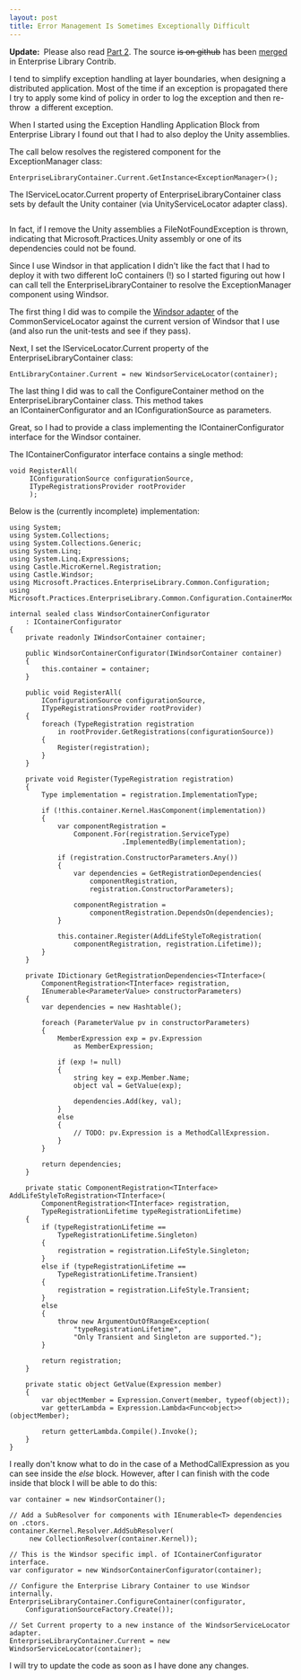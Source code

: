 ```yaml
---
layout: post
title: Error Management Is Sometimes Exceptionally Difficult
---
```


<p><strong>Update:&nbsp;</strong>&nbsp;Please also read <a title="Enterprise Library IContainerConfigurator implementation for Windsor" href="http://www.nikosbaxevanis.com/bonus-bits/2011/05/enterpriselibrary-and-windsorcontainerconfigurator.html" target="_blank">Part 2</a>. The source <del>is on github</del> has been <a href="http://entlibcontrib.codeplex.com/SourceControl/changeset/63545">merged</a> in Enterprise Library Contrib.</p>
<p>I tend to simplify exception handling at layer boundaries, when&nbsp;designing a distributed application. Most of the time if an exception is propagated there I try to apply some kind of policy in order to log the exception and then re-throw&nbsp;&nbsp;a different exception.</p>
<p>When I started using the<span>&nbsp;Exception Handling Application Block from Enterprise Library I found out that I had to also deploy the Unity assemblies. </span></p>
<p><span>The call below resolves the registered component for the ExceptionManager class:</span></p>

```
EnterpriseLibraryContainer.Current.GetInstance<ExceptionManager>();
```

<p>The IServiceLocator.Current property of EnterpriseLibraryContainer class sets by default the Unity container (via UnityServiceLocator adapter class).</p>
<p><img src="http://farm9.staticflickr.com/8508/8398554996_e06fa74d80_b.jpg" alt="" /></p>
<p>In fact, if I remove the Unity assemblies a FileNotFoundException is thrown, indicating that&nbsp;Microsoft.Practices.Unity assembly or one of its dependencies could not be found.</p>
<p>Since I use Windsor in that application I didn't like the fact that I had to deploy it with two different IoC containers (!) so I started figuring out how I can call tell the EnterpriseLibraryContainer to resolve the ExceptionManager component using Windsor.</p>
<p>The first thing I did was to compile the&nbsp;<a title="Castle Windsor Adapter - CommonServiceLocator" href="http://commonservicelocator.codeplex.com/wikipage?title=Castle%20Windsor%20Adapter&amp;referringTitle=Home" target="_blank">Windsor adapter</a> of the CommonServiceLocator against the current version of Windsor that I use (and also run the unit-tests and see if they pass).</p>
<p>Next, I set the IServiceLocator.Current property of the EnterpriseLibraryContainer class:</p>

```
EntLibraryContainer.Current = new WindsorServiceLocator(container);
```

<p>The last thing I did was to call the ConfigureContainer method on the EnterpriseLibraryContainer class. This method takes an&nbsp;IContainerConfigurator and an IConfigurationSource as parameters.</p>
<p>Great, so I had to provide a class implementing the IContainerConfigurator interface for the Windsor container.</p>
<p>The IContainerConfigurator interface contains a single method:&nbsp;</p>

```
void RegisterAll(
     IConfigurationSource configurationSource,        
     ITypeRegistrationsProvider rootProvider
     );
```

<p>Below is the (currently incomplete) implementation:</p>

```
using System;
using System.Collections;
using System.Collections.Generic;
using System.Linq;
using System.Linq.Expressions;
using Castle.MicroKernel.Registration;
using Castle.Windsor;
using Microsoft.Practices.EnterpriseLibrary.Common.Configuration;
using Microsoft.Practices.EnterpriseLibrary.Common.Configuration.ContainerModel;

internal sealed class WindsorContainerConfigurator
    : IContainerConfigurator
{
    private readonly IWindsorContainer container;

    public WindsorContainerConfigurator(IWindsorContainer container)
    {
        this.container = container;
    }

    public void RegisterAll(
        IConfigurationSource configurationSource,
        ITypeRegistrationsProvider rootProvider)
    {
        foreach (TypeRegistration registration 
            in rootProvider.GetRegistrations(configurationSource))
        {
            Register(registration);
        }
    }

    private void Register(TypeRegistration registration)
    {
        Type implementation = registration.ImplementationType;

        if (!this.container.Kernel.HasComponent(implementation))
        {
            var componentRegistration =
                Component.For(registration.ServiceType)
                            .ImplementedBy(implementation);

            if (registration.ConstructorParameters.Any())
            {
                var dependencies = GetRegistrationDependencies(
                    componentRegistration, 
                    registration.ConstructorParameters);

                componentRegistration = 
                    componentRegistration.DependsOn(dependencies);
            }

            this.container.Register(AddLifeStyleToRegistration(
                componentRegistration, registration.Lifetime));
        }
    }

    private IDictionary GetRegistrationDependencies<TInterface>(
        ComponentRegistration<TInterface> registration,
        IEnumerable<ParameterValue> constructorParameters)
    {
        var dependencies = new Hashtable();

        foreach (ParameterValue pv in constructorParameters)
        {
            MemberExpression exp = pv.Expression
                as MemberExpression;

            if (exp != null)
            {
                string key = exp.Member.Name;
                object val = GetValue(exp);

                dependencies.Add(key, val);
            }
            else
            {
                // TODO: pv.Expression is a MethodCallExpression.
            }
        }

        return dependencies;
    }

    private static ComponentRegistration<TInterface> AddLifeStyleToRegistration<TInterface>(
        ComponentRegistration<TInterface> registration, 
        TypeRegistrationLifetime typeRegistrationLifetime)
    {
        if (typeRegistrationLifetime == 
            TypeRegistrationLifetime.Singleton)
        {
            registration = registration.LifeStyle.Singleton;
        }
        else if (typeRegistrationLifetime == 
            TypeRegistrationLifetime.Transient)
        {
            registration = registration.LifeStyle.Transient;
        }
        else
        {
            throw new ArgumentOutOfRangeException(
                "typeRegistrationLifetime", 
                "Only Transient and Singleton are supported.");
        }

        return registration;
    }

    private static object GetValue(Expression member)
    {
        var objectMember = Expression.Convert(member, typeof(object));
        var getterLambda = Expression.Lambda<Func<object>>(objectMember);

        return getterLambda.Compile().Invoke();
    }
}
```
      
<p>I really don't know what to do in the case of a MethodCallExpression as you can see inside the <em>else</em> block. However, after I can finish with the code inside that block I will be able to do this:</p>

```
var container = new WindsorContainer();

// Add a SubResolver for components with IEnumerable<T> dependencies on .ctors.
container.Kernel.Resolver.AddSubResolver(
     new CollectionResolver(container.Kernel));

// This is the Windsor specific impl. of IContainerConfigurator interface.
var configurator = new WindsorContainerConfigurator(container);

// Configure the Enterprise Library Container to use Windsor internally.
EnterpriseLibraryContainer.ConfigureContainer(configurator, 
    ConfigurationSourceFactory.Create());

// Set Current property to a new instance of the WindsorServiceLocator adapter.
EnterpriseLibraryContainer.Current = new WindsorServiceLocator(container);
```
      
<p>I will try to update the code as soon as I have done any changes.</p>

